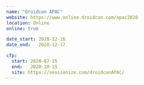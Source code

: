 ```yaml
---
name: "Droidcon APAC"
website: https://www.online.droidcon.com/apac2020
location: Online
online: true

date_start: 2020-12-16
date_end:   2020-12-17

cfp:
  start: 2020-07-25
  end:   2020-10-15
  site: https://sessionize.com/droidconAPAC/
---
```

